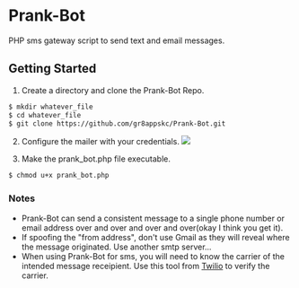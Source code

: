 # Prank-Bot
PHP sms gateway script to send text and email messages.  

## Getting Started

1. Create a directory and clone the Prank-Bot Repo.
```sh
$ mkdir whatever_file
$ cd whatever_file
$ git clone https://github.com/gr8appskc/Prank-Bot.git
```
2. Configure the mailer with your credentials. 
![](https://raw.githubusercontent.com/gr8appskc/Prank-Bot/3cee54b9c5fee3a209d4c7a4d639965b2fb4d509/prank-bot-credentials.png)

3. Make the prank_bot.php file executable.
```sh
$ chmod u+x prank_bot.php
```


### Notes
+ Prank-Bot can send a consistent message to a single phone number or email address over and over and over and over(okay I think you get it).
+ If spoofing the "from address", don't use Gmail as they will reveal where the message originated. Use another smtp server...
+ When using Prank-Bot for sms, you will need to know the carrier of the intended message receipient. 
Use this tool from [Twilio](https://www.twilio.com/lookup) to verify the carrier.
